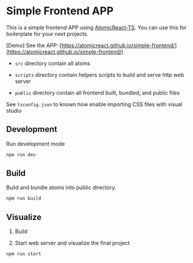 # Simple Frontend APP

This is a simple frontend APP using [AtomicReact-TS](https://github.com/AtomicReact/AtomicReact-TS). You can use this for boilerplate for your next projects.

[Demo] See the APP: [https://atomicreact.github.io/simple-frontend/](https://atomicreact.github.io/simple-frontend/)

- `src` directory contain all atoms

- `scripts` directory contain helpers scripts to build and serve http web server

- `public` directory contain all frontend built, bundled, and public files

See `tsconfig.json` to known how enable importing CSS files with visual studio 

## Development

Run development mode

```bash
npm run dev
```

## Build

Build and bundle atoms into public directory.

```bash
npm run build
```

## Visualize

1. Build

2. Start web server and visualize the final project

```bash
npm run start
```

